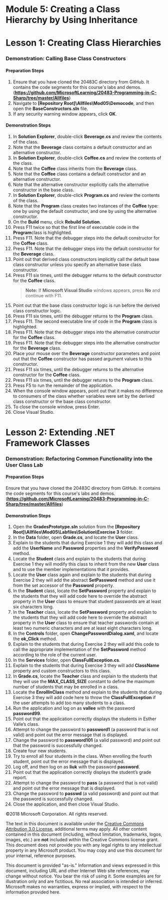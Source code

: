 
# Module 5: Creating a Class Hierarchy by Using Inheritance

# Lesson 1: Creating Class Hierarchies

### Demonstration: Calling Base Class Constructors

#### Preparation Steps

1. Ensure that you have cloned the 20483C directory from GitHub. It contains the code segments for this course's labs and demos. (**https://github.com/MicrosoftLearning/20483-Programming-in-C-Sharp/tree/master/Allfiles**)
2. Navigate to **[Repository Root]\Allfiles\Mod05\Democode**, and then open the **BaseConstructors.sln** file.
3. If any security warning window appears, click **OK**.

#### Demonstration Steps


1.  In **Solution Explorer**, double-click **Beverage.cs** and review the contents of the class.
2.  Note that the **Beverage** class contains a default constructor and an alternative constructor.
3.  In **Solution Explorer**, double-click **Coffee.cs** and review the contents of the class.
4.  Note that the **Coffee** class inherits from the **Beverage** class.
5.  Note that the **Coffee** class contains a default constructor and an alternative constructor.
6. Note that the alternative constructor explicitly calls the alternative constructor in the base class.
7.  In **Solution Explorer**, double-click **Program.cs** and review the contents of the class.
8.  Note that the **Program** class creates two instances of the **Coffee** type: one by using the default constructor, and one by using the alternative constructor.
9.  On the **Build** menu, click **Rebuild Solution**.
10.  Press F11 twice so that the first line of executable code in the **Program**class is highlighted.
11.  Press F11. Note that the debugger steps into the default constructor for the **Coffee** class.
12.  Press F11. Note that the debugger steps into the default constructor for the **Beverage** class.
13.  Point out that derived class constructors implicitly call the default base class constructor unless you specify an alternative base class constructor.
14.  Press F11 six times, until the debugger returns to the default constructor for the **Coffee** class.
      >**Note:** If  **Microsoft Visual Studio** windows appears, press **No** and continue with F11.
15.  Point out that the base class constructor logic is run before the derived class constructor logic.
16.  Press F11 six times, until the debugger returns to the **Program** class.
17.  Press F11. The second executable line of code in the **Program** class is highlighted.
18.  Press F11. Note that the debugger steps into the alternative constructor for the **Coffee** class.
19.  Press F11. Note that the debugger steps into the alternative constructor for the **Beverage** class.
20.  Place your mouse over the **Beverage** constructor parameters and point out that the **Coffee** constructor has passed argument values to this constructor.
21.  Press F11 six times, until the debugger returns to the alternative constructor for the **Coffee** class.
22.  Press F11 six times, until the debugger returns to the **Program** class.
23.	Press F5 to run the remainder of the application. 
24.	When the console window appears, point out that it makes no difference to consumers of the class whether variables were set by the derived class constructor or the base class constructor. 
25.	To close the console window, press Enter. 
26.	Close Visual Studio. 


# Lesson 2: Extending .NET Framework Classes

### Demonstration: Refactoring Common Functionality into the User Class Lab

#### Preparation Steps

Ensure that you have cloned the 20483C directory from GitHub. It contains the code segments for this course's labs and demos. (**https://github.com/MicrosoftLearning/20483-Programming-in-C-Sharp/tree/master/Allfiles**)

#### Demonstration Steps

1. Open the **GradesPrototype.sln** solution from the **[Repository Root]\Allfiles\Mod05\Labfiles\Solution\Exercise 3** folder.
2. In the **Data** folder, open **Grade.cs**, and locate the **User** class.
3. Explain to the students that during Exercise 1 they will add this class and add the **UserName** and **Password** properties and the **VerifyPassword** method.
4. Locate the **Student** class and explain to the students that during Exercise 1 they will modify this class to inherit from the new **User** class and to use the member implementations that it provides.
5. Locate the **User** class again and explain to the students that during Exercise 2 they will add the abstract **SetPassword** method and use it from the set accessor of the **Password** property.
6. In the **Student** class, locate the **SetPassword** property and explain to the students that they will add code here to override the abstract property in the **User** class to ensure that student passwords are at least six characters long.
7. In the **Teacher** class, locate the **SetPassword** property and explain to the students that they will add code here to override the abstract property in the **User** class to ensure that teacher passwords contain at least two numeric characters and are at least eight characters long.
8. In the **Controls** folder, open **ChangePasswordDialog.xaml**, and locate the **ok_Click** method.
9. Explain to the students that during Exercise 2 they will add this code to call the appropriate implementation of the **SetPassword** method according to the role of the current user.
10. In the **Services** folder, open **ClassFullException.cs**.
11. Explain to the students that during Exercise 3 they will add **ClassName** property and custom constructors to this class.
12. In **Grade.cs**, locate the **Teacher** class and explain to the students that they will use the **MAX_CLASS_SIZE** constant to define the maximum number of students that may be enrolled in a class.
13. Locate the **EnrollInClass** method and explain to the students that during Exercise 3 they will add code here to throw the **ClassFullException** if the user attempts to add too many students to a class.
14. Run the application and log on as **vallee** with the password **password99**.
15. Point out that the application correctly displays the students in Esther Valle’s class.
16. Attempt to change the password to **password1** (a password that is not valid) and point out the error message that is displayed.
17. Change the password to **password101** (a valid password) and point out that the password is successfully changed.
18. Create four new students.
19. Try to enroll all four students in the class. When enrolling the fourth student, point out the error message that is displayed.
20. Log off, and then log on as **liuk** with the password **password**.
21. Point out that the application correctly displays the student’s grade report.
22. Attempt to change the password to **pass** (a password that is not valid) and point out the error message that is displayed.
23. Change the password to **passwd** (a valid password) and point out that the password is successfully changed.
24. Close the application, and then close Visual Studio.


©2018 Microsoft Corporation. All rights reserved.

The text in this document is available under the  [Creative Commons Attribution 3.0 License](https://creativecommons.org/licenses/by/3.0/legalcode), additional terms may apply. All other content contained in this document (including, without limitation, trademarks, logos, images, etc.) are  **not**  included within the Creative Commons license grant. This document does not provide you with any legal rights to any intellectual property in any Microsoft product. You may copy and use this document for your internal, reference purposes.

This document is provided &quot;as-is.&quot; Information and views expressed in this document, including URL and other Internet Web site references, may change without notice. You bear the risk of using it. Some examples are for illustration only and are fictitious. No real association is intended or inferred. Microsoft makes no warranties, express or implied, with respect to the information provided here.
